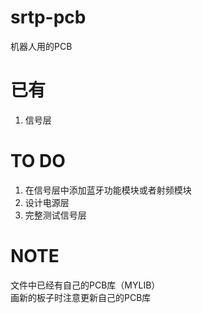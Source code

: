 # srtp-pcb
机器人用的PCB

# 已有

1. 信号层

# TO DO

1. 在信号层中添加蓝牙功能模块或者射频模块
2. 设计电源层
3. 完整测试信号层

# NOTE

文件中已经有自己的PCB库（MYLIB）  
画新的板子时注意更新自己的PCB库

